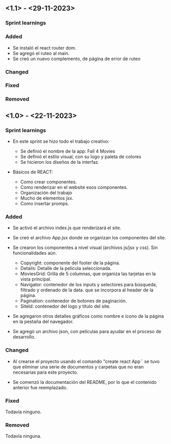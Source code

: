 ## <1.1> - <29-11-2023>

### Sprint learnings


### Added
* Se instaló el react router dom. 
* Se agregó el ruteo al main.
* Se creó un nuevo complemento, de página de error de ruteo

### Changed


### Fixed


### Removed



## <1.0> - <22-11-2023>

### Sprint learnings

* En este sprint se hizo todo el trabajo creativo:
    - Se definió el nombre de la app: Fall 4 Movies
    - Se definió el estilo visual, con su logo y paleta de colores
    - Se hicieron los diseños de la interfaz.

* Básicos de REACT:
    - Como crear componentes. 
    - Como renderizar en el website esos componentes.
    - Organización del trabajo
    - Mucho de elementos jsx. 
    - Como insertar promps. 

### Added

* Se activó el archivo index.js que renderizará el site. 

* Se creó el archivo App.jsx donde se organizan los componentes del site.

* Se crearon los componentes a nivel visual (archivos js/jsx y css). Sin funcionalidades aún.

    - Copyright: componente del footer de la página.
    - Details: Detalle de la película seleccionada.
    - MoviesGrid: Grilla de 5 columnas, que organiza las tarjetas en la vista principal.
    - Navigator: contenedor de los inputs y selectores para búsqueda, filtrado y ordenado de la data. que se incorpora al header de la página. 
    - Pagination: contenedor de botones de paginación.
    - SiteId: contenedor del logo y titulo del site.

* Se agregaron otros detalles gráficos como nombre e ícono de la página en la pestaña del navegador. 

* Se agregó un archivo json, con películas para ayudar en el proceso de desarrollo. 


### Changed

* Al crearse el proyecto usando el comando "create react App¨ se tuvo que eliminar una serie de documentos y carpetas que no eran necesarias para este proyecto.  

* Se comenzó la documentación del README, por lo que el contenido anterior fue reemplazado. 

### Fixed

Todavía ninguno. 

### Removed

Todavía ninguna. 